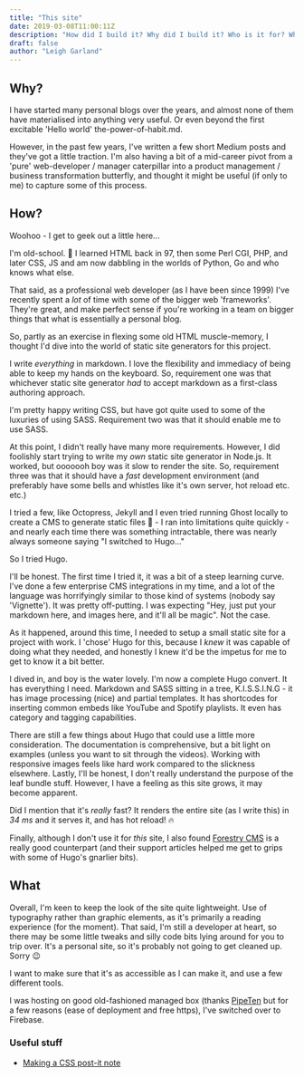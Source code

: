 ```yaml
---
title: "This site"
date: 2019-03-08T11:00:11Z
description: "How did I build it? Why did I build it? Who is it for? Why should I read this?"
draft: false
author: "Leigh Garland"
---
```


## Why?

I have started many personal blogs over the years, and almost none of them have materialised into anything very useful. Or even beyond the first excitable 'Hello world' the-power-of-habit.md.

However, in the past few years, I've written a few short Medium posts and they've got a little traction. I'm also having a bit of a mid-career pivot from a 'pure' web-developer / manager caterpillar into a product management / business transformation butterfly, and thought it might be useful (if only to me) to capture some of this process.

## How?

Woohoo - I get to geek out a little here...

I'm old-school. :floppy_disk:  I learned HTML back in 97, then some Perl CGI, PHP, and later CSS, JS and am now dabbling in the worlds of Python, Go and who knows what else.

That said, as a professional web developer (as I have been since 1999) I've recently spent a _lot_ of time with some of the bigger web 'frameworks'. They're great, and make perfect sense if you're working in a team on bigger things that what is essentially a personal blog.

So, partly as an exercise in flexing some old HTML muscle-memory, I thought I'd dive into the world of static site generators for this project.

I write _everything_ in markdown. I love the flexibility and immediacy of being able to keep my hands on the keyboard. So, requirement one was that whichever static site generator _had_ to accept markdown as a first-class authoring approach.

I'm pretty happy writing CSS, but have got quite used to some of the luxuries of using SASS. Requirement two was that it should enable me to use SASS.

At this point, I didn't really have many more requirements. However, I did foolishly start trying to write my _own_ static site generator in Node.js. It worked, but ooooooh boy was it slow to render the site. So, requirement three was that it should have a _fast_ development environment (and preferably have some bells and whistles like it's own server, hot reload etc. etc.)

I tried a few, like Octopress, Jekyll and I even tried running Ghost locally to create a CMS to generate static files :grimacing: - I ran into limitations quite quickly - and nearly each time there was something intractable, there was nearly always someone saying "I switched to Hugo..."

So I tried Hugo.

I'll be honest. The first time I tried it, it was a bit of a steep learning curve. I've done a few enterprise CMS integrations in my time, and a lot of the language was horrifyingly similar to those kind of systems (nobody say 'Vignette'). It was pretty off-putting. I was expecting "Hey, just put your markdown here, and images here, and it'll all be magic". Not the case.

As it happened, around this time, I needed to setup a small static site for a project with work. I 'chose' Hugo for this, because I _knew_ it was capable of doing what they needed, and honestly I knew it'd be the impetus for me to get to know it a bit better.

I dived in, and boy is the water lovely. I'm now a complete Hugo convert. It has everything I need. Markdown and SASS sitting in a tree, K.I.S.S.I.N.G - it has image processing (nice) and partial templates. It has shortcodes for inserting common embeds like YouTube and Spotify playlists. It even has category and tagging capabilities.

There are still a few things about Hugo that could use a little more consideration. The documentation is comprehensive, but a bit light on examples (unless you want to sit through the videos). Working with responsive images feels like hard work compared to the slickness elsewhere. Lastly, I'll be honest, I don't really understand the purpose of the leaf bundle stuff. However, I have a feeling as this site grows, it may become apparent.

Did I mention that it's _really_ fast? It renders the entire site (as I write this) in _34 ms_ and it serves it, and has hot reload! :fire:

 Finally, although I don't use it for _this_ site, I also found [Forestry CMS](https://forestry.io/) is a really good counterpart (and their support articles helped me get to grips with some of Hugo's gnarlier bits).

## What

Overall, I'm keen to keep the look of the site quite lightweight. Use of typography rather than graphic elements, as it's primarily a reading experience (for the moment). That said, I'm still a developer at heart, so there may be some little tweaks and silly code bits lying around for you to trip over. It's a personal site, so it's probably not going to get cleaned up. Sorry :wink:

I want to make sure that it's as accessible as I can make it, and use a few different tools.

I was hosting on good old-fashioned managed box (thanks [PipeTen](http://pipeten.com) but for a few reasons (ease of deployment and free https), I've switched over to Firebase.


### Useful stuff

* [Making a CSS post-it note](https://mentormate.com/blog/css-postit-note/)

